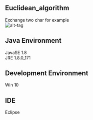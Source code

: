 Euclidean_algorithm
---------------------
Exchange two char for example  
![alt-tag](https://i.imgur.com/QhDIjv3.png)

Java Environment
---------------------
JavaSE 1.8   
JRE 1.8.0_171

Development Environment
-----------------------
Win 10

IDE
---------------------
Eclipse
